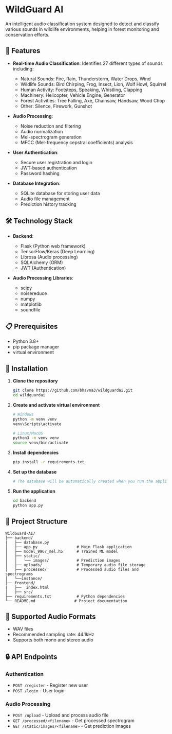 # WildGuard AI 

An intelligent audio classification system designed to detect and classify various sounds in wildlife environments, helping in forest monitoring and conservation efforts.

## 🎯 Features

- **Real-time Audio Classification**: Identifies 27 different types of sounds including:
  - Natural Sounds: Fire, Rain, Thunderstorm, Water Drops, Wind
  - Wildlife Sounds: Bird Chirping, Frog, Insect, Lion, Wolf Howl, Squirrel
  - Human Activity: Footsteps, Speaking, Whistling, Clapping
  - Machinery: Helicopter, Vehicle Engine, Generator
  - Forest Activities: Tree Falling, Axe, Chainsaw, Handsaw, Wood Chop
  - Other: Silence, Firework, Gunshot

- **Audio Processing**:
  - Noise reduction and filtering
  - Audio normalization
  - Mel-spectrogram generation
  - MFCC (Mel-frequency cepstral coefficients) analysis

- **User Authentication**:
  - Secure user registration and login
  - JWT-based authentication
  - Password hashing

- **Database Integration**:
  - SQLite database for storing user data
  - Audio file management
  - Prediction history tracking

## 🛠️ Technology Stack

- **Backend**:
  - Flask (Python web framework)
  - TensorFlow/Keras (Deep Learning)
  - Librosa (Audio processing)
  - SQLAlchemy (ORM)
  - JWT (Authentication)

- **Audio Processing Libraries**:
  - scipy
  - noisereduce
  - numpy
  - matplotlib
  - soundfile

## 📋 Prerequisites

- Python 3.8+
- pip package manager
- virtual environment

## 🚀 Installation

1. **Clone the repository**
   ```bash
   git clone https://github.com/bhavna3/wildguardai.git
   cd wildguardai
   ```

2. **Create and activate virtual environment**
   ```bash
   # Windows
   python -m venv venv
   venv\Scripts\activate

   # Linux/MacOS
   python3 -m venv venv
   source venv/bin/activate
   ```

3. **Install dependencies**
   ```bash
   pip install -r requirements.txt
   ```

4. **Set up the database**
   ```bash
   # The database will be automatically created when you run the application
   ```

5. **Run the application**
   ```bash
   cd backend
   python app.py
   ```

## 📁 Project Structure

```
WildGuard-AI/
├── backend/
|   ├── database.py 
│   ├── app.py                 # Main Flask application
│   ├── model_9967_mel.h5      # Trained ML model
│   ├── static/
│   │   └── images/            # Prediction images
│   ├── uploads/               # Temporary audio file storage
│   ├── processed/             # Processed audio files and spectrograms
│   └──instance/
├── frontend/
|   ├──  index.html
│   ├── src/
├── requirements.txt           # Python dependencies
└── README.md                 # Project documentation
```

## 🎵 Supported Audio Formats

- WAV files
- Recommended sampling rate: 44.1kHz
- Supports both mono and stereo audio

## 🔒 API Endpoints

### Authentication
- `POST /register` - Register new user
- `POST /login` - User login

### Audio Processing
- `POST /upload` - Upload and process audio file
- `GET /processed/<filename>` - Get processed spectrogram
- `GET /static/images/<filename>` - Get prediction images

